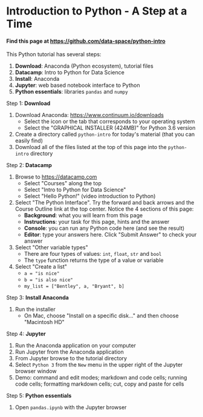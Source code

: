 # Introduction to Python - A Step at a Time

#### Find this page at https://github.com/data-space/python-intro

This Python tutorial has several steps:

1. __Download__: Anaconda (Python ecosystem), tutorial files
1. __Datacamp__: Intro to Python for Data Science
1. __Install__: Anaconda 
1. __Jupyter__: web based notebook interface to Python
1. __Python essentials__: libraries `pandas` and `numpy`

Step 1: __Download__

1. Download Anaconda: https://www.continuum.io/downloads
    - Select the icon or the tab that corresponds to your operating system 
    - Select the "GRAPHICAL INSTALLER (424MB)" for Python 3.6 version
1. Create a directory called `python-intro` for today's material (that you can easily find)
1. Download all of the files listed at the top of this page into the `python-intro` directory
    
Step 2: __Datacamp__

1. Browse to https://datacamp.com
    - Select "Courses" along the top 
    - Select "Intro to Python for Data Science"
    - Select "Hello Python!" (video introduction to Python)
1. Select "The Python Interface". Try the forward and back arrows and the Course Outline link at the top center. Notice the 4 sections of this page:
    - __Background__: what you will learn from this page
    - __Instructions__: your task for this page, hints and the answer
    - __Console__: you can run any Python code here (and see the result)
    - __Editor__: type your answers here. Click "Submit Answer" to check your answer
1. Select "Other variable types"
    - There are four types of values: `int`, `float`, `str` and `bool`
    - The `type` function returns the type of a value or variable
1. Select "Create a list"
    - ```a = "is nice"```
    - ```b = "is also nice"```
    - ```my_list = ["Bentley", a, "Bryant", b]```

Step 3: __Install Anaconda__ 

1. Run the installer
    - On Mac, choose "Install on a specific disk..." and then choose "Macintosh HD"
    
Step 4: __Jupyter__

1. Run the Anaconda application on your computer
1. Run Jupyter from the Anaconda application
1. From Jupyter browse to the tutorial directory
1. Select `Python 3` from the `New` menu in the upper right of the Jupyter browser window
1. Demo: command and edit modes; markdown and code cells; running code cells; formatting markdown cells; cut, copy and paste for cells

Step 5: __Python essentials__

1. Open `pandas.ipynb` with the Jupyter browser